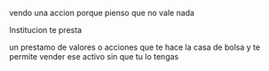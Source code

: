 
vendo una accion porque pienso que no vale nada


Institucion te presta 

un prestamo de valores o acciones que te hace la casa de bolsa y te permite vender ese activo sin que tu lo tengas 